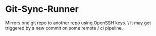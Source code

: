 # Git-Sync-Runner

Mirrors one git repo to another repo using OpenSSH keys. \  It may get triggered by a new commit on some remote / ci pipeline.
